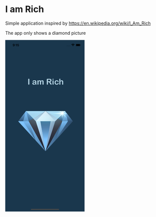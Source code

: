 # I am Rich

Simple application inspired by https://en.wikipedia.org/wiki/I_Am_Rich

The app only shows a diamond picture


<img src="https://github.com/KSamardzhiev/ios-i-am-rich-app/blob/main/screenshots/main-screen.png?raw=true" width="50%" height="50%" />